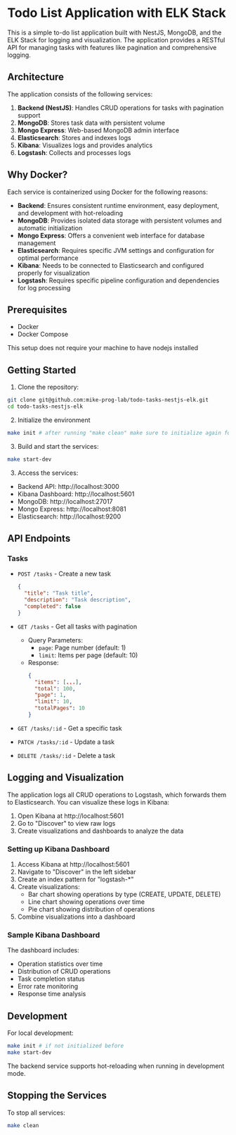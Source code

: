 # Todo List Application with ELK Stack

This is a simple to-do list application built with NestJS, MongoDB, and the ELK Stack for logging and visualization. The application provides a RESTful API for managing tasks with features like pagination and comprehensive logging.

## Architecture

The application consists of the following services:

1. **Backend (NestJS)**: Handles CRUD operations for tasks with pagination support
2. **MongoDB**: Stores task data with persistent volume
3. **Mongo Express**: Web-based MongoDB admin interface
4. **Elasticsearch**: Stores and indexes logs
5. **Kibana**: Visualizes logs and provides analytics
6. **Logstash**: Collects and processes logs

## Why Docker?

Each service is containerized using Docker for the following reasons:

- **Backend**: Ensures consistent runtime environment, easy deployment, and development with hot-reloading
- **MongoDB**: Provides isolated data storage with persistent volumes and automatic initialization
- **Mongo Express**: Offers a convenient web interface for database management
- **Elasticsearch**: Requires specific JVM settings and configuration for optimal performance
- **Kibana**: Needs to be connected to Elasticsearch and configured properly for visualization
- **Logstash**: Requires specific pipeline configuration and dependencies for log processing

## Prerequisites

- Docker
- Docker Compose

This setup does not require your machine to have nodejs installed

## Getting Started

1. Clone the repository:
```bash
git clone git@github.com:mike-prog-lab/todo-tasks-nestjs-elk.git
cd todo-tasks-nestjs-elk
```

2. Initialize the environment
```bash
make init # after running "make clean" make sure to initialize again for further usage.
```

3. Build and start the services:
```bash
make start-dev
```

3. Access the services:
- Backend API: http://localhost:3000
- Kibana Dashboard: http://localhost:5601
- MongoDB: http://localhost:27017
- Mongo Express: http://localhost:8081
- Elasticsearch: http://localhost:9200

## API Endpoints

### Tasks

- `POST /tasks` - Create a new task
  ```json
  {
    "title": "Task title",
    "description": "Task description",
    "completed": false
  }
  ```

- `GET /tasks` - Get all tasks with pagination
  - Query Parameters:
    - `page`: Page number (default: 1)
    - `limit`: Items per page (default: 10)
  - Response:
    ```json
    {
      "items": [...],
      "total": 100,
      "page": 1,
      "limit": 10,
      "totalPages": 10
    }
    ```

- `GET /tasks/:id` - Get a specific task
- `PATCH /tasks/:id` - Update a task
- `DELETE /tasks/:id` - Delete a task

## Logging and Visualization

The application logs all CRUD operations to Logstash, which forwards them to Elasticsearch. You can visualize these logs in Kibana:

1. Open Kibana at http://localhost:5601
2. Go to "Discover" to view raw logs
3. Create visualizations and dashboards to analyze the data

### Setting up Kibana Dashboard

1. Access Kibana at http://localhost:5601
2. Navigate to "Discover" in the left sidebar
3. Create an index pattern for "logstash-*"
4. Create visualizations:
   - Bar chart showing operations by type (CREATE, UPDATE, DELETE)
   - Line chart showing operations over time
   - Pie chart showing distribution of operations
5. Combine visualizations into a dashboard

### Sample Kibana Dashboard

The dashboard includes:
- Operation statistics over time
- Distribution of CRUD operations
- Task completion status
- Error rate monitoring
- Response time analysis

## Development

For local development:
```bash
make init # if not initialized before
make start-dev
```

The backend service supports hot-reloading when running in development mode.

## Stopping the Services

To stop all services:
```bash
make clean
```
